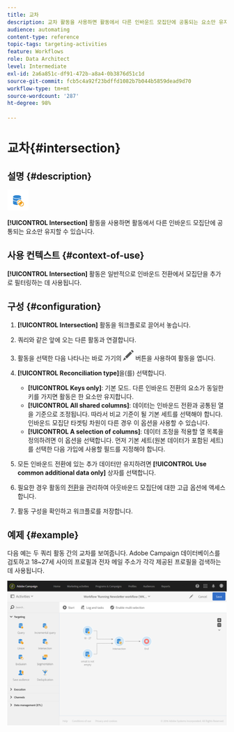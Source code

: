 ```yaml
---
title: 교차
description: 교차 활동을 사용하면 활동에서 다른 인바운드 모집단에 공통되는 요소만 유지할 수 있습니다.
audience: automating
content-type: reference
topic-tags: targeting-activities
feature: Workflows
role: Data Architect
level: Intermediate
exl-id: 2a6a851c-df91-472b-a8a4-0b3876d51c1d
source-git-commit: fcb5c4a92f23bdffd1082b7b044b5859dead9d70
workflow-type: tm+mt
source-wordcount: '287'
ht-degree: 98%

---
```


# 교차{#intersection}

## 설명 {#description}

![](assets/intersection.png)

**[!UICONTROL Intersection]** 활동을 사용하면 활동에서 다른 인바운드 모집단에 공통되는 요소만 유지할 수 있습니다.

## 사용 컨텍스트 {#context-of-use}

**[!UICONTROL Intersection]** 활동은 일반적으로 인바운드 전환에서 모집단을 추가로 필터링하는 데 사용됩니다.

## 구성 {#configuration}

1. **[!UICONTROL Intersection]** 활동을 워크플로로 끌어서 놓습니다.
1. 쿼리와 같은 앞에 오는 다른 활동과 연결합니다.
1. 활동을 선택한 다음 나타나는 바로 가기의 ![](assets/edit_darkgrey-24px.png) 버튼을 사용하여 활동을 엽니다.
1. **[!UICONTROL Reconciliation type]**&#x200B;을(를) 선택합니다.

   * **[!UICONTROL Keys only]**: 기본 모드. 다른 인바운드 전환의 요소가 동일한 키를 가지면 활동은 한 요소만 유지합니다.
   * **[!UICONTROL All shared columns]**: 데이터는 인바운드 전환과 공통된 열을 기준으로 조정됩니다. 따라서 비교 기준이 될 기본 세트를 선택해야 합니다. 인바운드 모집단 타겟팅 차원이 다른 경우 이 옵션을 사용할 수 있습니다.
   * **[!UICONTROL A selection of columns]**: 데이터 조정을 적용할 열 목록을 정의하려면 이 옵션을 선택합니다. 먼저 기본 세트(원본 데이터가 포함된 세트)를 선택한 다음 가입에 사용할 필드를 지정해야 합니다.

1. 모든 인바운드 전환에 있는 추가 데이터만 유지하려면 **[!UICONTROL Use common additional data only]** 상자를 선택합니다.
1. 필요한 경우 활동의 [전환](../../automating/using/activity-properties.md)을 관리하여 아웃바운드 모집단에 대한 고급 옵션에 액세스합니다.
1. 활동 구성을 확인하고 워크플로를 저장합니다.

## 예제 {#example}

다음 예는 두 쿼리 활동 간의 교차를 보여줍니다. Adobe Campaign 데이터베이스를 검토하고 18~27세 사이의 프로필과 전자 메일 주소가 각각 제공된 프로필을 검색하는 데 사용됩니다.

![](assets/wkf_intersection_example.png)
